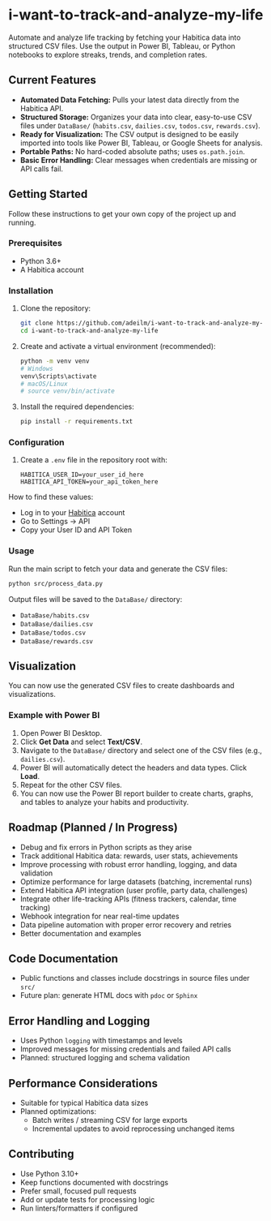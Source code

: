 # i-want-to-track-and-analyze-my-life

Automate and analyze life tracking by fetching your Habitica data into structured CSV files. Use the output in Power BI, Tableau, or Python notebooks to explore streaks, trends, and completion rates.

## Current Features

- **Automated Data Fetching:** Pulls your latest data directly from the Habitica API.
- **Structured Storage:** Organizes your data into clear, easy-to-use CSV files under `DataBase/` (`habits.csv`, `dailies.csv`, `todos.csv`, `rewards.csv`).
- **Ready for Visualization:** The CSV output is designed to be easily imported into tools like Power BI, Tableau, or Google Sheets for analysis.
- **Portable Paths:** No hard-coded absolute paths; uses `os.path.join`.
- **Basic Error Handling:** Clear messages when credentials are missing or API calls fail.

## Getting Started

Follow these instructions to get your own copy of the project up and running.

### Prerequisites

- Python 3.6+
- A Habitica account

### Installation

1.  Clone the repository:
    ```sh
    git clone https://github.com/adeilm/i-want-to-track-and-analyze-my-life.git
    cd i-want-to-track-and-analyze-my-life
    ```

2.  Create and activate a virtual environment (recommended):
    ```sh
    python -m venv venv
    # Windows
    venv\Scripts\activate
    # macOS/Linux
    # source venv/bin/activate
    ```

3.  Install the required dependencies:
    ```sh
    pip install -r requirements.txt
    ```

### Configuration

1.  Create a `.env` file in the repository root with:
    ```dotenv
    HABITICA_USER_ID=your_user_id_here
    HABITICA_API_TOKEN=your_api_token_here
    ```

   How to find these values:
   - Log in to your [Habitica](https://habitica.com) account
   - Go to Settings → API
   - Copy your User ID and API Token

### Usage

Run the main script to fetch your data and generate the CSV files:

```sh
python src/process_data.py
```

Output files will be saved to the `DataBase/` directory:
- `DataBase/habits.csv`
- `DataBase/dailies.csv`
- `DataBase/todos.csv`
- `DataBase/rewards.csv`

## Visualization

You can now use the generated CSV files to create dashboards and visualizations.

### Example with Power BI

1.  Open Power BI Desktop.
2.  Click **Get Data** and select **Text/CSV**.
3.  Navigate to the `DataBase/` directory and select one of the CSV files (e.g., `dailies.csv`).
4.  Power BI will automatically detect the headers and data types. Click **Load**.
5.  Repeat for the other CSV files.
6.  You can now use the Power BI report builder to create charts, graphs, and tables to analyze your habits and productivity.

## Roadmap (Planned / In Progress)

- Debug and fix errors in Python scripts as they arise
- Track additional Habitica data: rewards, user stats, achievements
- Improve processing with robust error handling, logging, and data validation
- Optimize performance for large datasets (batching, incremental runs)
- Extend Habitica API integration (user profile, party data, challenges)
- Integrate other life-tracking APIs (fitness trackers, calendar, time tracking)
- Webhook integration for near real-time updates
- Data pipeline automation with proper error recovery and retries
- Better documentation and examples

## Code Documentation

- Public functions and classes include docstrings in source files under `src/`
- Future plan: generate HTML docs with `pdoc` or `Sphinx`

## Error Handling and Logging

- Uses Python `logging` with timestamps and levels
- Improved messages for missing credentials and failed API calls
- Planned: structured logging and schema validation

## Performance Considerations

- Suitable for typical Habitica data sizes
- Planned optimizations:
  - Batch writes / streaming CSV for large exports
  - Incremental updates to avoid reprocessing unchanged items

## Contributing

- Use Python 3.10+
- Keep functions documented with docstrings
- Prefer small, focused pull requests
- Add or update tests for processing logic
- Run linters/formatters if configured
